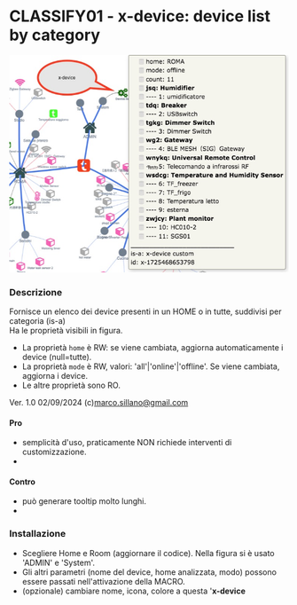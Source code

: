 # CLASSIFY01 - x-device: device list by category

![](https://github.com/msillano/IoTwebUI/blob/main/pics/Schermata9-04.jpg?raw=true)

### Descrizione
Fornisce un elenco dei device presenti in un HOME o in tutte, suddivisi per categoria (is-a)<br>
Ha le proprietà visibili in figura.
- La proprietà `home` è RW: se viene cambiata, aggiorna automaticamente i device (null=tutte).
- La proprietà `mode` è RW, valori: 'all'|'online'|'offline'. Se viene cambiata, aggiorna i device.
- Le altre proprietà sono RO.

Ver. 1.0 02/09/2024  (c)marco.sillano@gmail.com 

#### Pro
- semplicità d'uso, praticamente NON richiede interventi di customizzazione.
- 
#### Contro
- può generare tooltip molto lunghi.
-  
### Installazione
- Scegliere Home e Room (aggiornare il codice). Nella figura si è usato 'ADMIN' e 'System'.
- Gli altri parametri (nome del device, home analizzata, modo) possono essere passati nell'attivazione della MACRO.
- (opzionale) cambiare nome, icona, colore a questa '**x-device**


